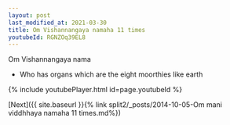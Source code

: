 ```yaml
---
layout: post
last_modified_at: 2021-03-30
title: Om Vishannangaya namaha 11 times
youtubeId: RGNZOq39EL8
---
```

 
 
Om Vishannangaya nama 
 
 -  Who has organs which are the eight moorthies like earth 
 
  
 
  
 
 
 
 
 
 


{% include youtubePlayer.html id=page.youtubeId %}
 
[Next]({{ site.baseurl }}{% link  split2/_posts/2014-10-05-Om mani viddhhaya namaha 11 times.md%})
 
